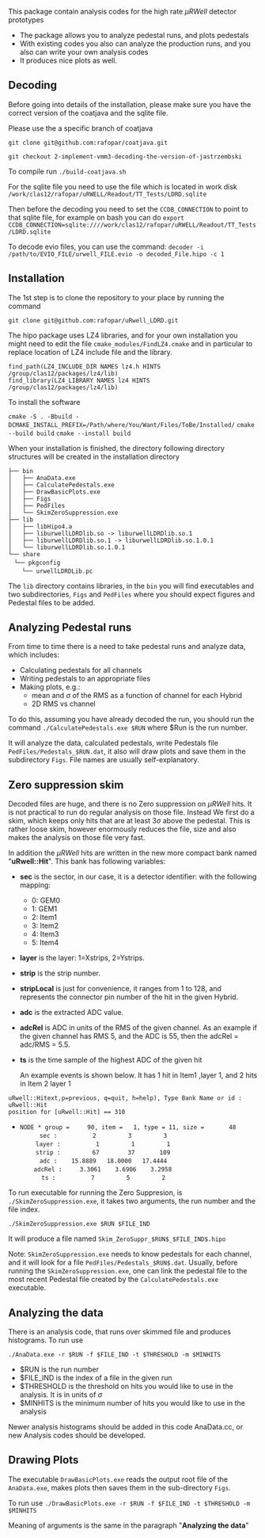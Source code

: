This package contain analysis codes for the high rate $\mu RWell$ detector prototypes

* The package allows you to analyze pedestal runs, and plots pedestals
* With existing codes you also can analyze the production runs, and you also can write your own analysis codes
* It produces nice plots as well.

## Decoding
Before going into details of the installation, please make sure you have the correct version of the coatjava and the sqlite file.

Please use the a specific branch of coatjava

`git clone git@github.com:rafopar/coatjava.git`

`git checkout 2-implement-vmm3-decoding-the-version-of-jastrzembski`

To compile run
`./build-coatjava.sh`


For the sqlite file you need to use the file which is located in work disk
`/work/clas12/rafopar/uRWELL/Readout/TT_Tests/LDRD.sqlite`

Then before the decoding you need to set the `CCDB_CONNECTION` to point to that sqlite file, for example on bash you can do
`export CCDB_CONNECTION=sqlite:////work/clas12/rafopar/uRWELL/Readout/TT_Tests/LDRD.sqlite`

To decode evio files, you can use the command:
`decoder -i /path/to/EVIO_FILE/urwell_FILE.evio -o decoded_File.hipo -c 1`

## Installation
The 1st step is to clone the repository to your place by running the command

`git clone git@github.com:rafopar/uRwell_LDRD.git`

The hipo package uses LZ4 libraries, and for your own installation you might need to 
edit the file `cmake_modules/FindLZ4.cmake` and in particular to replace location of LZ4 include file and the library.

`find_path(LZ4_INCLUDE_DIR NAMES lz4.h HINTS /group/clas12/packages/lz4/lib)`  
`find_library(LZ4_LIBRARY NAMES lz4 HINTS /group/clas12/packages/lz4/lib)`


To install the software 

`cmake -S . -Bbuild - DCMAKE_INSTALL_PREFIX=/Path/where/You/Want/Files/ToBe/Installed/`
`cmake --build build`
`cmake --install build`

When your installation is finished, the directory following directory structures will be created in the installation directory

`├── bin`  
`│   ├── AnaData.exe`  
`│   ├── CalculatePedestals.exe`  
`│   ├── DrawBasicPlots.exe`  
`│   ├── Figs`  
`│   ├── PedFiles`  
`│   └── SkimZeroSuppression.exe`  
`├── lib`  
`│   ├── libHipo4.a`  
`│   ├── liburwellLDRDlib.so -> liburwellLDRDlib.so.1`  
`│   ├── liburwellLDRDlib.so.1 -> liburwellLDRDlib.so.1.0.1`  
`│   └── liburwellLDRDlib.so.1.0.1`  
`└── share`  
   `└── pkgconfig`  
       `└── urwellLDRDLib.pc`

The `lib` directory contains libraries, in the `bin` you will find executables and two subdirectories, `Figs` and `PedFiles` where you should expect figures and Pedestal files to be added.


## Analyzing Pedestal runs

From time to time there is a need to take pedestal runs and analyze data, which includes:
* Calculating pedestals for all channels
* Writing pedestals to an appropriate files
* Making plots, e.g.:
	* mean and $\sigma$ of the RMS as a function of channel for each Hybrid
	* 2D RMS vs channel

To do this, assuming you have already decoded the run, you should run the command
`./CalculatePedestals.exe $RUN` 
where $Run is the run number.

It will analyze the data, calculated pedestals, write Pedestals file `PedFiles/Pedestals_$RUN.dat`, it also will draw plots and save them in the subdirectory `Figs`.  File names are usually self-explanatory.

## Zero suppression skim

Decoded files are huge, and there is no Zero suppression on $\mu RWell$ hits. It is not practical to run do regular analysis on those file. Instead We first do a skim, which keeps only hits that are at least $3\sigma$ above the pedestal. This is rather loose skim, however enormously reduces the file, size and also makes the analysis on those file very fast.

 In addition the $\mu RWell$  hits are written in the new more compact bank named "**uRwell::Hit**". This bank has following variables:
 - **sec** is the sector, in our case, it is a detector identifier: with the following mapping:
	 - 0: GEM0
	 - 1: GEM1
	 - 2: Item1
	 - 3: Item2
	 - 4: Item3
	 - 5: Item4
- **layer** is the layer: 1=Xstrips, 2=Ystrips.
- **strip** is the strip number.
- **stripLocal** is just for convenience, it ranges from 1 to 128, and represents the connector pin number of the hit in the given Hybrid.
- **adc** is the extracted ADC value.
- **adcRel** is ADC in units of the RMS of the given channel. As an example if the given channel has RMS 5, and the ADC is 55, then the adcRel = adc/RMS = 5.5.
- **ts** is the time sample of the highest ADC of the given hit

  An example events is shown below. It has 1 hit in Item1 ,layer 1, and 2 hits in Item 2 layer 1

`uRwell::Hitext,p=previous, q=quit, h=help), Type Bank Name or id : uRwell::Hit`  
`position for [uRwell::Hit] == 310`  
* `NODE * group =     90, item =   1, type = 11, size =       48`  
          `sec :          2         3         3`  
        `layer :          1         1         1`  
        `strip :         67        37       109`  
          `adc :    15.8889   18.0000   17.4444`  
       `adcRel :     3.3061    3.6906    3.2958`  
           `ts :          7         5         2`

To run executable for running the Zero Suppresion, is `./SkimZeroSuppression.exe`, it takes two arguments, the run number and the file index.

`./SkimZeroSuppression.exe $RUN $FILE_IND`

It will produce a file named `Skim_ZeroSuppr_$RUN$_$FILE_IND$.hipo`

Note: `SkimZeroSuppression.exe` needs to know pedestals for each channel, and it will look for a file `PedFiles/Pedestals_$RUN$.dat`. Usually, before running the `SkimZeroSuppression.exe`, one can link the pedestal file to the most recent Pedestal file created by the `CalculatePedestals.exe` executable.

## Analyzing the data

There is an analysis code, that runs over skimmed file and produces histograms.
To run use

`./AnaData.exe -r $RUN -f $FILE_IND -t $THRESHOLD -m $MINHITS`

* $RUN is the run number
* $FILE_IND is the index of a file in the given run
* $THRESHOLD is the threshold on hits you would like to use in the analysis. It is in units of $\sigma$
* $MINHITS is the minimum number of hits you would like to use in the analysis

Newer analysis histograms should be added in this code AnaData.cc, or new Analysis codes should be developed.

## Drawing Plots
The executable `DrawBasicPlots.exe` reads the output root file of the `AnaData.exe`, makes plots then saves them in the sub-directory `Figs`.

To run use
`./DrawBasicPlots.exe -r $RUN -f $FILE_IND -t $THRESHOLD -m $MINHITS`

Meaning of arguments is the same in the paragraph "**Analyzing the data**"